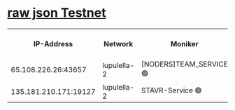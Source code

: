 [raw json Testnet](https://rpc-check.jaclalt.stavr.tech/jaclalt/rpc-jaclalt-result.json)
=

<table><tr><th>IP-Address</th><th>Network</th><th>Moniker</th><th>Latest Block Height</th><th>Earliest Block Height</th><th>Catching Up</th><th>Tx Index</th><th>Voting Power</th><th>Scan Time</th></tr><tr><td>65.108.226.26:43657</td><td>lupulella-2</td><td>[NODERS]TEAM_SERVICE 🟢</td><td>6312062</td><td>6282001</td><td>False</td><td>on</td><td>0</td><td>2024-01-22T10:07:05.185287819UTC</td></tr><tr><td>135.181.210.171:19127</td><td>lupulella-2</td><td>STAVR-Service 🟢</td><td>6312060</td><td>6311001</td><td>False</td><td>on</td><td>0</td><td>2024-01-22T10:06:54.510573715UTC</td></tr></table>

